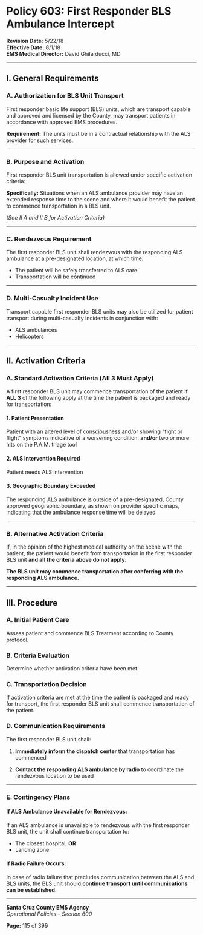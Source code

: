 # Policy 603: First Responder BLS Ambulance Intercept

**Revision Date:** 5/22/18  
**Effective Date:** 8/1/18  
**EMS Medical Director:** David Ghilarducci, MD

---

## I. General Requirements

### A. Authorization for BLS Unit Transport

First responder basic life support (BLS) units, which are transport capable and approved and licensed by the County, may transport patients in accordance with approved EMS procedures.

**Requirement:** The units must be in a contractual relationship with the ALS provider for such services.

---

### B. Purpose and Activation

First responder BLS unit transportation is allowed under specific activation criteria:

**Specifically:** Situations when an ALS ambulance provider may have an extended response time to the scene and where it would benefit the patient to commence transportation in a BLS unit.

*(See II A and II B for Activation Criteria)*

---

### C. Rendezvous Requirement

The first responder BLS unit shall rendezvous with the responding ALS ambulance at a pre-designated location, at which time:
- The patient will be safely transferred to ALS care
- Transportation will be continued

---

### D. Multi-Casualty Incident Use

Transport capable first responder BLS units may also be utilized for patient transport during multi-casualty incidents in conjunction with:
- ALS ambulances
- Helicopters

---

## II. Activation Criteria

### A. Standard Activation Criteria (All 3 Must Apply)

A first responder BLS unit may commence transportation of the patient if **ALL 3** of the following apply at the time the patient is packaged and ready for transportation:

#### 1. Patient Presentation
Patient with an altered level of consciousness and/or showing "fight or flight" symptoms indicative of a worsening condition, **and/or** two or more hits on the P.A.M. triage tool

#### 2. ALS Intervention Required
Patient needs ALS intervention

#### 3. Geographic Boundary Exceeded
The responding ALS ambulance is outside of a pre-designated, County approved geographic boundary, as shown on provider specific maps, indicating that the ambulance response time will be delayed

---

### B. Alternative Activation Criteria

If, in the opinion of the highest medical authority on the scene with the patient, the patient would benefit from transportation in the first responder BLS unit **and all the criteria above do not apply**:

**The BLS unit may commence transportation after conferring with the responding ALS ambulance.**

---

## III. Procedure

### A. Initial Patient Care
Assess patient and commence BLS Treatment according to County protocol.

### B. Criteria Evaluation
Determine whether activation criteria have been met.

### C. Transportation Decision
If activation criteria are met at the time the patient is packaged and ready for transport, the first responder BLS unit shall commence transportation of the patient.

### D. Communication Requirements

The first responder BLS unit shall:

1. **Immediately inform the dispatch center** that transportation has commenced

2. **Contact the responding ALS ambulance by radio** to coordinate the rendezvous location to be used

---

### E. Contingency Plans

#### If ALS Ambulance Unavailable for Rendezvous:
If an ALS ambulance is unavailable to rendezvous with the first responder BLS unit, the unit shall continue transportation to:
- The closest hospital, **OR**
- Landing zone

#### If Radio Failure Occurs:
In case of radio failure that precludes communication between the ALS and BLS units, the BLS unit should **continue transport until communications can be established**.

---

**Santa Cruz County EMS Agency**  
*Operational Policies - Section 600*

**Page:** 115 of 399

